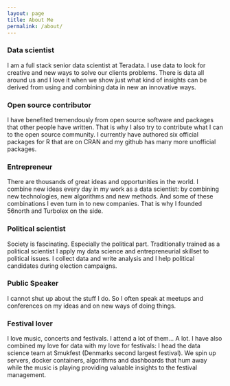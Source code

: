 ```yaml
---
layout: page
title: About Me
permalink: /about/
---
```


### Data scientist
I am a full stack senior data scientist at Teradata. I use data to look for creative and new ways to solve our clients problems. There is data all around us and I love it when we show just what kind of insights can be derived from using and combining data in new an innovative ways.

### Open source contributor
I have benefited tremendously from open source software and packages that other people have written. That is why I also try to contribute what I can to the open source community. I currently have authored six official packages for R that are on CRAN and my github has many more unofficial packages.

### Entrepreneur
There are thousands of great ideas and opportunities in the world. I combine new ideas every day in my work as a data scientist: by combining new technologies, new algorithms and new methods. And some of these combinations I even turn in to new companies. That is why I founded 56north and Turbolex on the side.

### Political scientist
Society is fascinating. Especially the political part. Traditionally trained as a political scientist I apply my data science and entrepreneurial skillset to political issues. I collect data and write analysis and I help political candidates during election campaigns.

### Public Speaker
I cannot shut up about the stuff I do. So I often speak at meetups and conferences on my ideas and on new ways of doing things.

### Festival lover
I love music, concerts and festivals. I attend a lot of them... A lot. I have also combined my love for data with my love for festivals: I head the data science team at Smukfest (Denmarks second largest festival). We spin up servers, docker containers, algorithms and dashboards that hum away while the music is playing providing valuable insights to the festival management.
